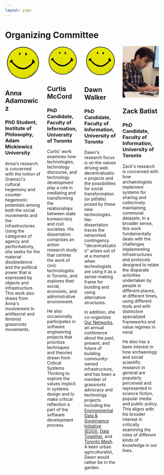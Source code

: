 ```yaml
---
layout: page
---
```


# Organizing Committee

<div class="container">
  <div class="columns">
    <div class="column col-3">
<img src="assets/smiley.jpg">
<h2>Anna Adamowicz</h2>
<h3>PhD Student, Institute of Philosophy, Adam Mickiewicz University</h3>
<p>
Anna's research is concerned with the notion of Gramsci's cultural hegemony and counter-hegemonic potentials among both the social movements and the infrastructures. Using the categories of agency and performativity, she seeks for the material disobiedence and the political power that is expressed by objects and infrastructure. This work also draws from Anna's involvement in antifascist and feminist grassroots movements.</p>
</div>

<div class="column col-3">
<img src="assets/smiley.jpg">
<h2>Curtis McCord</h2>
<h3>PhD Candidate, Faculty of Information, University of Toronto</h3>
<p>Curtis' work examines how technologies, technology discourse, and technology development play a role in mediating and transforming the relationships between state bureaucracy and civil societies. His dissertation comprises an action research study that centres the work of civic technologists in Toronto, and explores their social, economic, and administrative environment.</p>

<p>He also occasionally participates in software engineering projects that prioritize techniques and theories drawn from Critical Systems Thinking to explore the values implicit in systems design and to make critical reflection a part of the software development process.</p>
</div>

<div class="column col-3">
<img src="assets/smiley.jpg">
<h2>Dawn Walker</h2>
<h3>PhD Candidate, Faculty of Information, University of Toronto</h3>
<p>Dawn's research focus is on the values driving web decentralization projects and the possibilities for social transformation (or pitfalls) posed by these new technologies. Her dissertation traces the networked contingency "decentralization" arises out of at a moment when technologists are using it as a sense-making frame for building and using alternative structures.</p>

<p>In addition, she co-organizes <a href="https://ournetworks.ca/">Our Networks</a>, an annual conference about the past, present, and future of building community-owned infrastructure, and has been a member of grassroots advocacy and technology projects including the <a href="https://envirodatagov.org/">Environmental Data & Governance Initiative (EDGI)</a>, <a href="https://datatogether.org/">Data Together</a>, and <a href="https://tomesh.net/">Toronto Mesh</a>. A keen urban agriculturalist, Dawn would rather be in the garden.</p>

</div>

<div class="column col-3">
<img src="assets/zack.jpg">
<h2>Zack Batist</h2>
<h3>PhD Candidate, Faculty of Information, University of Toronto</h3>
<p>Zack's research is concerned with how archaeologists implement systems for sharing and collectively maintaining communal datasets. In a broader sense, this work fundamentally deals with the challenges implementing infrastructures and protocols designed to relate the disparate activities undertaken by people in different places, at different times, using different tools and with distinctive specialized frameworks and value regimes in mind.</p>

<p>He also has a keen interest in how archaeology and social scientific research in general are popularly perceived and represented in science fiction, popular media and public policy. This aligns with his broader interest in critically examining the roles of different kinds of knowledge in our lives.</p>
</div>

  </div>
</div>
